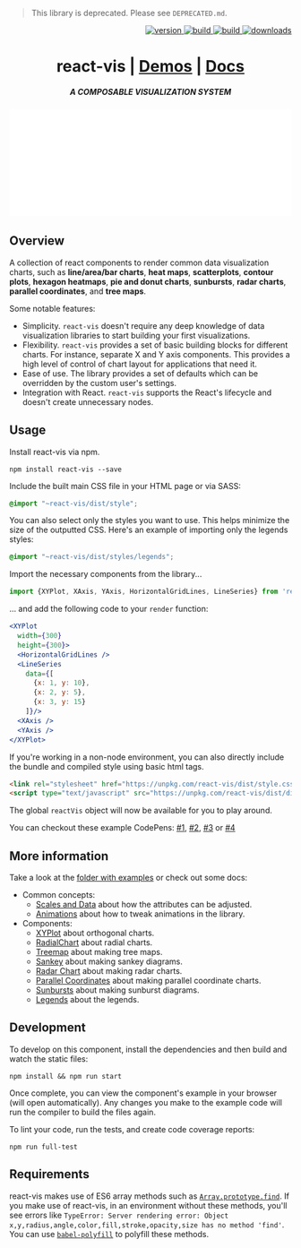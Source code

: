 > This library is deprecated. Please see `DEPRECATED.md`.

<p align="right">
  <a href="https://npmjs.org/package/react-vis">
    <img src="https://img.shields.io/npm/v/react-vis.svg?style=flat-square" alt="version" />
  </a>
  <a href="https://travis-ci.org/uber/react-vis">
    <img src="https://img.shields.io/travis/uber/react-vis/master.svg?style=flat-square" alt="build" />
  </a>
  <a href="https://coveralls.io/github/uber/react-vis">
    <img src="https://img.shields.io/coveralls/uber/react-vis.svg?style=flat-square" alt="build" />
  </a>
  <a href="https://npmjs.org/package/react-vis">
    <img src="https://img.shields.io/npm/dm/react-vis.svg?style=flat-square" alt="downloads" />
  </a>
</p>

<h1 align="center">react-vis | <a href="http://uber.github.io/react-vis/examples/showcases/axes">Demos</a> | <a href="http://uber.github.io/react-vis/documentation/getting-started/creating-a-new-react-vis-project">Docs</a></h1>

<h5 align="center">A COMPOSABLE VISUALIZATION SYSTEM</h5>

![demo](docs/assets/react-vis.gif?raw=true)

## Overview

A collection of react components to render common data visualization charts, such as **line/area/bar charts**, **heat maps**, **scatterplots**, **contour plots**, **hexagon heatmaps**, **pie and donut charts**, **sunbursts**, **radar charts**, **parallel coordinates**, and **tree maps**.

Some notable features:

- Simplicity. `react-vis` doesn't require any deep knowledge of data visualization libraries to start building your first visualizations.
- Flexibility. `react-vis` provides a set of basic building blocks for different charts. For instance, separate X and Y axis components. This provides a high level of control of chart layout for applications that need it.
- Ease of use. The library provides a set of defaults which can be overridden by the custom user's settings.
- Integration with React. `react-vis` supports the React's lifecycle and doesn't create unnecessary nodes.

## Usage

Install react-vis via npm.

    npm install react-vis --save

Include the built main CSS file in your HTML page or via SASS:
```scss
@import "~react-vis/dist/style";
```

You can also select only the styles you want to use. This helps minimize the size of the outputted CSS. Here's an example of importing only the legends styles:
```scss
@import "~react-vis/dist/styles/legends";
```

Import the necessary components from the library...

```jsx
import {XYPlot, XAxis, YAxis, HorizontalGridLines, LineSeries} from 'react-vis';
```

&hellip; and add the following code to your `render` function:

```jsx
<XYPlot
  width={300}
  height={300}>
  <HorizontalGridLines />
  <LineSeries
    data={[
      {x: 1, y: 10},
      {x: 2, y: 5},
      {x: 3, y: 15}
    ]}/>
  <XAxis />
  <YAxis />
</XYPlot>
```

If you're working in a non-node environment, you can also directly include the bundle and compiled style using basic html tags.

```html
<link rel="stylesheet" href="https://unpkg.com/react-vis/dist/style.css">
<script type="text/javascript" src="https://unpkg.com/react-vis/dist/dist.min.js"></script>
```

The global `reactVis` object will now be available for you to play around.

You can checkout these example CodePens:
[#1](https://codepen.io/Apercu/pen/mmLOpY?editors=0010),
[#2](https://codepen.io/jckr/pen/oWZPJe?editors=0010),
[#3](https://codepen.io/jckr/pen/BRpReQ?editors=0010) or
[#4](https://codepen.io/jckr/pen/aWmRGx?editors=0010)

## More information

Take a look at the [folder with examples](docs/examples) or check out some docs:

- Common concepts:
  * [Scales and Data](docs/scales-and-data.md) about how the attributes can be adjusted.
  * [Animations](docs/animation.md) about how to tweak animations in the library.
- Components:
  * [XYPlot](docs/xy-plot.md) about orthogonal charts.
  * [RadialChart](docs/radial-chart.md) about radial charts.
  * [Treemap](docs/treemap.md) about making tree maps.
  * [Sankey](docs/sankey.md) about making sankey diagrams.
  * [Radar Chart](docs/radar-chart.md) about making radar charts.
  * [Parallel Coordinates](docs/parallel-coordinates.md) about making parallel coordinate charts.
  * [Sunbursts](docs/sunburst.md) about making sunburst diagrams.
  * [Legends](docs/legends.md) about the legends.

## Development

To develop on this component, install the dependencies and then build and watch the static files:

    npm install && npm run start

Once complete, you can view the component's example in your browser (will open automatically).
Any changes you make to the example code will run the compiler to build the files again.

To lint your code, run the tests, and create code coverage reports:

    npm run full-test

## Requirements

react-vis makes use of ES6 array methods such as [`Array.prototype.find`](https://developer.mozilla.org/en-US/docs/Web/JavaScript/Reference/Global_Objects/Array/find). If you make use of react-vis, in an environment without these methods, you'll see errors like `TypeError: Server rendering error: Object x,y,radius,angle,color,fill,stroke,opacity,size has no method 'find'`. You can use [`babel-polyfill`](https://babeljs.io/docs/usage/polyfill/) to polyfill these methods.
